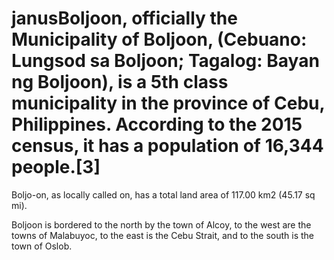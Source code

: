 # janusBoljoon, officially the Municipality of Boljoon, (Cebuano: Lungsod sa Boljoon; Tagalog: Bayan ng Boljoon), is a 5th class municipality in the province of Cebu, Philippines. According to the 2015 census, it has a population of 16,344 people.[3]

Boljo-on, as locally called on, has a total land area of 117.00 km2 (45.17 sq mi).

Boljoon is bordered to the north by the town of Alcoy, to the west are the towns of Malabuyoc, to the east is the Cebu Strait, and to the south is the town of Oslob.
